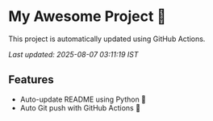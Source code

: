 # My Awesome Project 🚀

This project is automatically updated using GitHub Actions.

_Last updated: 2025-08-07 03:11:19 IST_

## Features
- Auto-update README using Python 🐍
- Auto Git push with GitHub Actions 🤖
